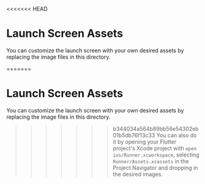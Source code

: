 <<<<<<< HEAD
# Launch Screen Assets

You can customize the launch screen with your own desired assets by replacing the image files in this directory.

=======
# Launch Screen Assets

You can customize the launch screen with your own desired assets by replacing the image files in this directory.

>>>>>>> b344034a564b89bb56e54302eb01b5db76f13c33
You can also do it by opening your Flutter project's Xcode project with `open ios/Runner.xcworkspace`, selecting `Runner/Assets.xcassets` in the Project Navigator and dropping in the desired images.